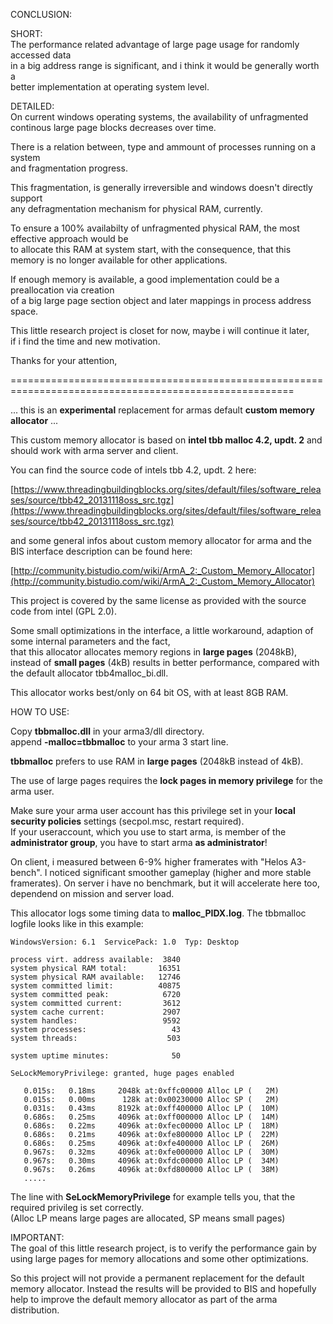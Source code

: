 CONCLUSION:   
   
SHORT:   
The performance related advantage of large page usage for randomly accessed data   
in a big address range is significant, and i think it would be generally worth a    
better implementation at operating system level.   
   
DETAILED:      
On current windows operating systems, the availability of unfragmented    
continous large page blocks decreases over time.   

There is a relation between, type and ammount of processes running on a system   
and fragmentation progress.   
   
This fragmentation, is generally irreversible and windows doesn't directly support   
any defragmentation mechanism for physical RAM, currently.   
   
To ensure a 100% availabilty of unfragmented physical RAM, the most effective approach would be    
to allocate this RAM at system start, with the consequence, that this memory is no longer
available for other applications.   
   
If enough memory is available, a good implementation could be a preallocation via creation    
of a big large page section object and later mappings in process address space.   
    
   
This little research project is closet for now, maybe i will continue it later,    
if i find the time and new motivation.    
   
   
Thanks for your attention,

   
   

=======================================================================================================


... this is an **experimental** replacement for armas default **custom memory allocator** ...

This custom memory allocator is based on **intel tbb malloc 4.2, updt. 2** and should work with arma server and client.

You can find the source code of intels tbb 4.2, updt. 2 here:

[https://www.threadingbuildingblocks.org/sites/default/files/software_releases/source/tbb42_20131118oss_src.tgz](https://www.threadingbuildingblocks.org/sites/default/files/software_releases/source/tbb42_20131118oss_src.tgz)

and some general infos about custom memory allocator for arma and the BIS interface description can be found here:

[http://community.bistudio.com/wiki/ArmA_2:_Custom_Memory_Allocator](http://community.bistudio.com/wiki/ArmA_2:_Custom_Memory_Allocator)

This project is covered by the same license as provided with the source code from intel (GPL 2.0).

Some small optimizations in the interface, a little workaround, adaption of some internal parameters and the fact,    
that this allocator allocates memory regions in **large pages** (2048kB), instead of **small pages** (4kB) results in better performance,
compared with the default allocator tbb4malloc_bi.dll.   
    
This allocator works best/only on 64 bit OS, with at least 8GB RAM.    
    
    
HOW TO USE:    
    
Copy **tbbmalloc.dll** in your arma3/dll directory.    
append **-malloc=tbbmalloc** to your arma 3 start line.    
    
**tbbmalloc** prefers to use RAM in **large pages** (2048kB instead of 4kB).    
    
The use of large pages requires the **lock pages in memory privilege** for the arma user.    
    
Make sure your arma user account has this privilege set in your **local security policies** settings (secpol.msc, restart required).     
If your useraccount, which you use to start arma, is member of the **administrator group**, you have to start arma **as administrator**!   
    
On client, i measured between 6-9% higher framerates with "Helos A3-bench". 
I noticed significant smoother gameplay (higher and more stable framerates).
On server i have no benchmark, but it will accelerate here too, dependend on mission and server load.   

This allocator logs some timing data to **malloc_PIDX.log**.
The tbbmalloc logfile looks like in this example:

	WindowsVersion: 6.1  ServicePack: 1.0  Typ: Desktop

	process virt. address available:  3840
	system physical RAM total:       16351
	system physical RAM available:   12746
	system committed limit:          40875
	system committed peak:            6720
	system committed current:         3612
	system cache current:             2907
	system handles:                   9592
	system processes:                   43
	system threads:                    503

	system uptime minutes:              50

	SeLockMemoryPrivilege: granted, huge pages enabled

	   0.015s:   0.18ms     2048k at:0xffc00000 Alloc LP (   2M)
	   0.015s:   0.00ms      128k at:0x00230000 Alloc SP (   2M)
	   0.031s:   0.43ms     8192k at:0xff400000 Alloc LP (  10M)
	   0.686s:   0.25ms     4096k at:0xff000000 Alloc LP (  14M)
	   0.686s:   0.22ms     4096k at:0xfec00000 Alloc LP (  18M)
	   0.686s:   0.21ms     4096k at:0xfe800000 Alloc LP (  22M)
	   0.686s:   0.25ms     4096k at:0xfe400000 Alloc LP (  26M)
	   0.967s:   0.32ms     4096k at:0xfe000000 Alloc LP (  30M)
	   0.967s:   0.30ms     4096k at:0xfdc00000 Alloc LP (  34M)
	   0.967s:   0.26ms     4096k at:0xfd800000 Alloc LP (  38M)
	   .....


The line with **SeLockMemoryPrivilege** for example tells you, that the required privileg is set correctly.     
(Alloc LP means large pages are allocated, SP means small pages)



IMPORTANT:   
The goal of this little research project, is to verify the performance gain by using large pages for memory allocations and some other optimizations.
   
So this project will not provide a permanent replacement for the default memory allocator. 
Instead the results will be provided to BIS and hopefully help to improve the default memory allocator as part of the arma distribution.

